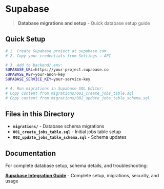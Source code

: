 # Supabase

> **Database migrations and setup** - Quick database setup guide

## Quick Setup

```bash
# 1. Create Supabase project at supabase.com
# 2. Copy your credentials from Settings → API

# 3. Add to backend/.env:
SUPABASE_URL=https://your-project.supabase.co
SUPABASE_KEY=your-anon-key
SUPABASE_SERVICE_KEY=your-service-key

# 4. Run migrations in Supabase SQL Editor:
# Copy content from migrations/001_create_jobs_table.sql
# Copy content from migrations/002_update_jobs_table_schema.sql
```

## Files in this Directory

- **`migrations/`** - Database schema migrations
- **`001_create_jobs_table.sql`** - Initial jobs table setup
- **`002_update_jobs_table_schema.sql`** - Schema updates

## Documentation

For complete database setup, schema details, and troubleshooting:

**[Supabase Integration Guide](../docs/integrations/supabase.md)** - Complete setup, migrations, security, and usage 
